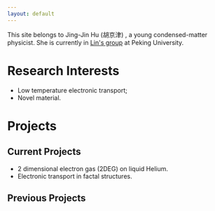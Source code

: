 ```yaml
---
layout: default
---
```


This site belongs to Jing-Jin Hu (胡京津) , a young condensed-matter physicist. She is currently in <a href="http://www.phy.pku.edu.cn/~xilin/index.html"> Lin's group</a> at Peking University.

# Research Interests
* Low temperature electronic transport;
* Novel material.

<a name="#Projects"> <h1>Projects</h1> </a>

## Current Projects

* 2 dimensional electron gas (2DEG) on liquid Helium.
* Electronic transport in factal structures.

## Previous Projects
